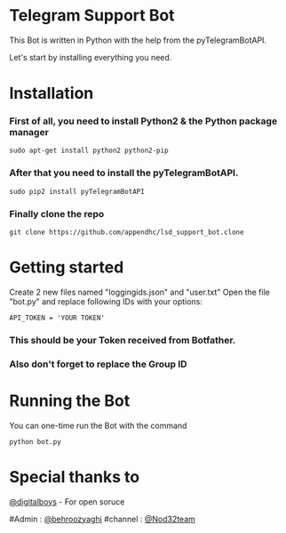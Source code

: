 # Telegram Support Bot
This Bot is written in Python with the help from the pyTelegramBotAPI.

Let's start by installing everything you need.

# Installation

### First of all, you need to install Python2 & the Python package manager

```
sudo apt-get install python2 python2-pip
```

### After that you need to install the pyTelegramBotAPI.

```
sudo pip2 install pyTelegramBotAPI
```
### Finally clone the repo

```
git clone https://github.com/appendhc/lsd_support_bot.clone
```

# Getting started

Create 2 new files named "loggingids.json" and "user.txt"
Open the file "bot.py" and replace following IDs with your options:

```
API_TOKEN = 'YOUR TOKEN'
```
### This should be your Token received from Botfather.

### Also don't forget to replace the Group ID



# Running the Bot

You can one-time run the Bot with the command
```
python bot.py
```

# Special thanks to
[@digitalboys](https://telegram.me/digitalboys) - For open soruce 

#Admin : [@behroozyaghi](https://telegram.me/behroozyaghi) 
#channel : [@Nod32team](https://telegram.me/Nod32team) 


